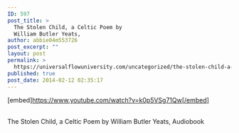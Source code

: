 ```yaml
---
ID: 597
post_title: >
  The Stolen Child, a Celtic Poem by
  William Butler Yeats,
author: abbie04m553726
post_excerpt: ""
layout: post
permalink: >
  https://universalflowuniversity.com/uncategorized/the-stolen-child-a-celtic-poem-by-william-butler-yeats/
published: true
post_date: 2014-02-12 02:35:17
---
```

[embed]https://www.youtube.com/watch?v=k0p5VSg71Qw[/embed]</br></br>
<p>The Stolen Child, a Celtic Poem by William Butler Yeats, Audiobook </p>